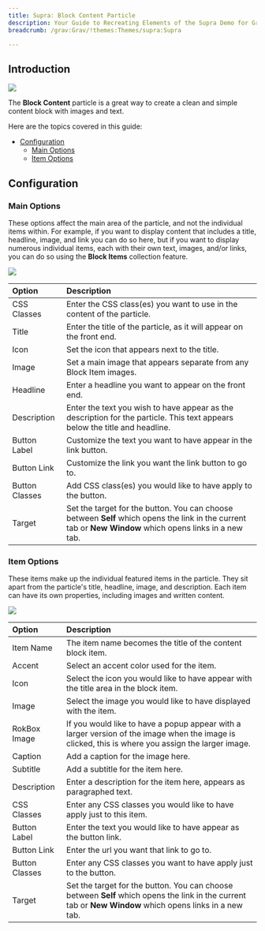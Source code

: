 ```yaml
---
title: Supra: Block Content Particle
description: Your Guide to Recreating Elements of the Supra Demo for Grav
breadcrumb: /grav:Grav/!themes:Themes/supra:Supra

---
```


## Introduction

![](assets/particle_block1.jpeg)

The **Block Content** particle is a great way to create a clean and simple content block with images and text. 

Here are the topics covered in this guide:

* [Configuration](#configuration)
    - [Main Options](#main-options)
    - [Item Options](#item-options)

## Configuration

### Main Options 

These options affect the main area of the particle, and not the individual items within. For example, if you want to display content that includes a title, headline, image, and link you can do so here, but if you want to display numerous individual items, each with their own text, images, and/or links, you can do so using the **Block Items** collection feature.

![](assets/particle_block2.jpeg)

| Option         | Description                                                                                                                                              |
| :-----         | :-----                                                                                                                                                   |
| CSS Classes    | Enter the CSS class(es) you want to use in the content of the particle.                                                                                  |
| Title          | Enter the title of the particle, as it will appear on the front end.                                                                                     |
| Icon           | Set the icon that appears next to the title.                                                                                                             |
| Image          | Set a main image that appears separate from any Block Item images.                                                                                       |
| Headline       | Enter a headline you want to appear on the front end.                                                                                                    |
| Description    | Enter the text you wish to have appear as the description for the particle. This text appears below the title and headline.                              |
| Button Label   | Customize the text you want to have appear in the link button.                                                                                           |
| Button Link    | Customize the link you want the link button to go to.                                                                                                    |
| Button Classes | Add CSS class(es) you would like to have apply to the button.                                                                                            |
| Target         | Set the target for the button. You can choose between **Self** which opens the link in the current tab or **New Window** which opens links in a new tab. |

### Item Options

These items make up the individual featured items in the particle. They sit apart from the particle's title, headline, image, and description. Each item can have its own properties, including images and written content.

![](assets/particle_block3.jpeg)

| Option         | Description                                                                                                                                              |
| :-----         | :-----                                                                                                                                                   |
| Item Name      | The item name becomes the title of the content block item.                                                                                               |
| Accent         | Select an accent color used for the item.                                                                                                                |
| Icon           | Select the icon you would like to have appear with the title area in the block item.                                                                     |
| Image          | Select the image you would like to have displayed with the item.                                                                                         |
| RokBox Image   | If you would like to have a popup appear with a larger version of the image when the image is clicked, this is where you assign the larger image.        |
| Caption        | Add a caption for the image here.                                                                                                                        |
| Subtitle       | Add a subtitle for the item here.                                                                                                                        |
| Description    | Enter a description for the item here, appears as paragraphed text.                                                                                      |
| CSS Classes    | Enter any CSS classes you would like to have apply just to this item.                                                                                    |
| Button Label   | Enter the text you would like to have appear as the button link.                                                                                         |
| Button Link    | Enter the url you want that link to go to.                                                                                                               |
| Button Classes | Enter any CSS classes you want to have apply just to the button.                                                                                         |
| Target         | Set the target for the button. You can choose between **Self** which opens the link in the current tab or **New Window** which opens links in a new tab. |

